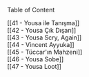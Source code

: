 ---
---  
  
Table of Content  
  
[[41 - Yousa ile Tanışma]]  
[[42 - Yousa Çık Dışarı]]  
[[43 - Yousa Scry, Again]]  
[[44 - Vincent Ayyuka]]  
[[45 - Tüccar'ın Mahzeni]]  
[[46 - Yousa Sobe]]  
[[47 - Yousa Loot]]